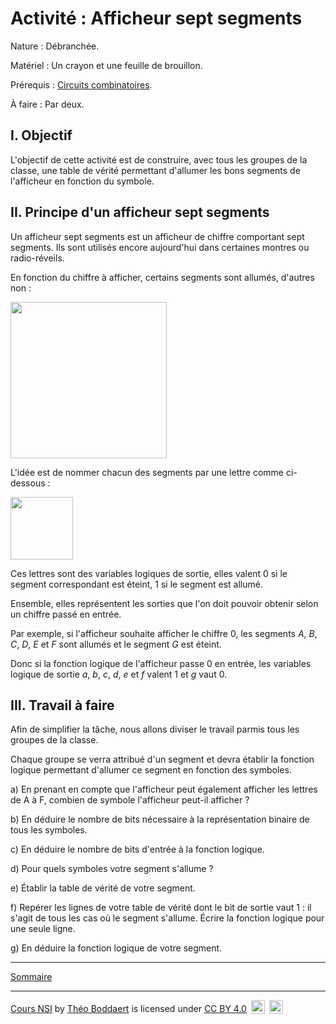 # Activité : Afficheur sept segments

Nature : Débranchée.

Matériel : Un crayon et une feuille de brouillon.

Prérequis : [Circuits combinatoires](./Circuits_combinatoires.md).

À faire : Par deux.

## I. Objectif

L'objectif de cette activité est de construire, avec tous les groupes de la classe, une table de vérité permettant d'allumer les bons segments de l'afficheur en fonction du symbole.

## II. Principe d'un afficheur sept segments

Un afficheur sept segments est un afficheur de chiffre comportant sept segments. Ils sont utilisés encore aujourd'hui dans certaines montres ou radio-réveils.

En fonction du chiffre à afficher, certains segments sont allumés, d'autres non :

<img src="./img/afficheur_sept_segments.png" width=250>

L'idée est de nommer chacun des segments par une lettre comme ci-dessous :

<img src="./img/afficheur_sept_segments_nommes.png" width=100>

Ces lettres sont des variables logiques de sortie, elles valent $0$ si le segment correspondant est éteint, $1$ si le segment est allumé.

Ensemble, elles représentent les sorties que l'on doit pouvoir obtenir selon un chiffre passé en entrée.

Par exemple, si l'afficheur souhaite afficher le chiffre $0$, les segments $A$, $B$, $C$, $D$, $E$ et $F$ sont allumés et le segment $G$ est éteint.

Donc si la fonction logique de l'afficheur passe $0$ en entrée, les variables logique de sortie $a$, $b$, $c$, $d$, $e$ et $f$ valent $1$ et $g$ vaut $0$.

## III. Travail à faire

Afin de simplifier la tâche, nous allons diviser le travail parmis tous les groupes de la classe.

Chaque groupe se verra attribué d'un segment et devra établir la fonction logique permettant d'allumer ce segment en fonction des symboles.

a) En prenant en compte que l'afficheur peut également afficher les lettres de A à F, combien de symbole l'afficheur peut-il afficher ?

b) En déduire le nombre de bits nécessaire à la représentation binaire de tous les symboles.

c) En déduire le nombre de bits d'entrée à la fonction logique.

d) Pour quels symboles votre segment s'allume ?

e) Établir la table de vérité de votre segment.

f) Repérer les lignes de votre table de vérité dont le bit de sortie vaut $1$ : il s'agit de tous les cas où le segment s'allume. Écrire la fonction logique pour une seule ligne.

g) En déduire la fonction logique de votre segment.

__________________

[Sommaire](./../../README.md)

___________

<p xmlns:cc="http://creativecommons.org/ns#" xmlns:dct="http://purl.org/dc/terms/"><a property="dct:title" rel="cc:attributionURL" href="https://github.com/boddaert/nsi">Cours NSI</a> by <a rel="cc:attributionURL dct:creator" property="cc:attributionName" href="https://github.com/boddaert">Théo Boddaert</a> is licensed under <a href="https://creativecommons.org/licenses/by/4.0/?ref=chooser-v1" target="_blank" rel="license noopener noreferrer" style="display:inline-block;">CC BY 4.0</a>  <img style="height:22px!important;margin-left:3px;vertical-align:text-bottom;" src="https://mirrors.creativecommons.org/presskit/icons/cc.svg?ref=chooser-v1" alt="">  <img style="height:22px!important;margin-left:3px;vertical-align:text-bottom;" src="https://mirrors.creativecommons.org/presskit/icons/by.svg?ref=chooser-v1" alt=""></p> 
